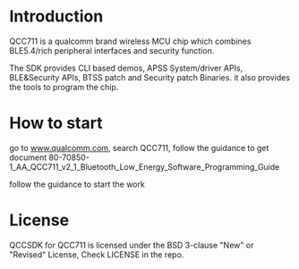 # Introduction

QCC711 is a qualcomm brand wireless MCU chip which combines BLE5.4/rich peripheral interfaces and security function.

The SDK provides CLI based demos, APSS System/driver APIs, BLE&Security APIs, BTSS patch and Security patch Binaries.
it also provides the tools to program the chip.


# How to start
go to www.qualcomm.com, search QCC711, follow the guidance to get document
80-70850-1_AA_QCC711_v2_1_Bluetooth_Low_Energy_Software_Programming_Guide

follow the guidance to start the work

# License
QCCSDK for QCC711 is licensed under the BSD 3-clause "New" or "Revised" License, Check LICENSE in the repo. 

